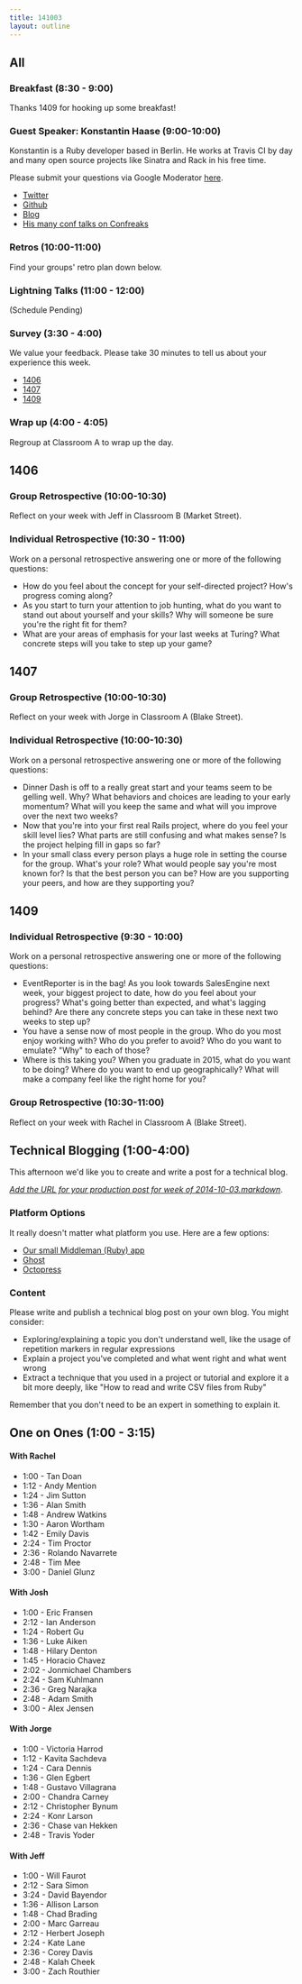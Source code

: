 ```yaml
---
title: 141003
layout: outline
---
```


## All

### Breakfast (8:30 - 9:00)

Thanks 1409 for hooking up some breakfast!

### Guest Speaker: Konstantin Haase (9:00-10:00)

Konstantin is a Ruby developer based in Berlin. He works at Travis CI
by day and many open source projects like Sinatra and Rack in his free time.

Please submit your questions via Google Moderator [here](https://www.google.com/moderator/#15/e=21373c&t=21373c.40).

* [Twitter](https://twitter.com/konstantinhaase)
* [Github](https://github.com/rkh)
* [Blog](http://rkh.im/)
* [His many conf talks on Confreaks](http://www.confreaks.com/presenters/408-konstantin-haase)

### Retros (10:00-11:00)

Find your groups' retro plan down below.

### Lightning Talks (11:00 - 12:00)

(Schedule Pending)

### Survey (3:30 - 4:00)

We value your feedback. Please take 30 minutes to tell us about your experience this week.

* [1406]()
* [1407]()
* [1409]()

### Wrap up (4:00 - 4:05)

Regroup at Classroom A to wrap up the day.

## 1406

### Group Retrospective (10:00-10:30)

Reflect on your week with Jeff in Classroom B (Market Street).

### Individual Retrospective (10:30 - 11:00)

Work on a personal retrospective answering one or more of the following questions:

* How do you feel about the concept for your self-directed project? How's
progress coming along?
* As you start to turn your attention to job hunting, what do you want to stand
out about yourself and your skills? Why will someone be sure you're the right
fit for them?
* What are your areas of emphasis for your last weeks at Turing? What concrete
steps will you take to step up your game?

## 1407

### Group Retrospective (10:00-10:30)

Reflect on your week with Jorge in Classroom A (Blake Street).

### Individual Retrospective (10:00-10:30)

Work on a personal retrospective answering one or more of the following questions:

* Dinner Dash is off to a really great start and your teams seem to be gelling
well. Why? What behaviors and choices are leading to your early momentum? What
will you keep the same and what will you improve over the next two weeks?
* Now that you're into your first real Rails project, where do you feel your
skill level lies? What parts are still confusing and what makes sense? Is the
project helping fill in gaps so far?
* In your small class every person plays a huge role in setting the course for
the group. What's your role? What would people say you're most known for? Is
that the best person you can be? How are you supporting your peers, and how are
they supporting you?

## 1409

### Individual Retrospective (9:30 - 10:00)

Work on a personal retrospective answering one or more of the following questions:

* EventReporter is in the bag! As you look towards SalesEngine next week, your
biggest project to date, how do you feel about your progress? What's going better
than expected, and what's lagging behind? Are there any concrete steps you can
take in these next two weeks to step up?
* You have a sense now of most people in the group. Who do you most enjoy working
with? Who do you prefer to avoid? Who do you want to emulate? "Why" to each of
those?
* Where is this taking you? When you graduate in 2015, what do you want to be
doing? Where do you want to end up geographically? What will make a company feel
like the right home for you?

### Group Retrospective (10:30-11:00)

Reflect on your week with Rachel in Classroom A (Blake Street).

## Technical Blogging (1:00-4:00)

This afternoon we'd like you to create and write a post for a technical blog.

*[Add the URL for your production post for week of 2014-10-03.markdown](https://github.com/turingschool/ruby-submissions/blob/master/blogging/2014-10-03.markdown)*.

### Platform Options

It really doesn't matter what platform you use. Here are a few options:

* [Our small Middleman (Ruby) app](https://github.com/turingschool/student-blog)
* [Ghost](https://ghost.org/)
* [Octopress](http://octopress.org/)

### Content

Please write and publish a technical blog post on your own
blog. You might consider:

* Exploring/explaining a topic you don't understand well, like the usage of
repetition markers in regular expressions
* Explain a project you've completed and what went right and what went wrong
* Extract a technique that you used in a project or tutorial and explore it a
bit more deeply, like "How to read and write CSV files from Ruby"

Remember that you don't need to be an expert in something to explain it.

## One on Ones (1:00 - 3:15)

#### With Rachel

* 1:00 - Tan Doan
* 1:12 - Andy Mention
* 1:24 - Jim Sutton
* 1:36 - Alan Smith
* 1:48 - Andrew Watkins
* 1:30 - Aaron Wortham
* 1:42 - Emily Davis
* 2:24 - Tim Proctor
* 2:36 - Rolando Navarrete
* 2:48 - Tim Mee
* 3:00 - Daniel Glunz

#### With Josh

* 1:00 - Eric Fransen
* 2:12 - Ian Anderson
* 1:24 - Robert Gu
* 1:36 - Luke Aiken
* 1:48 - Hilary Denton
* 1:45 - Horacio Chavez
* 2:02 - Jonmichael Chambers
* 2:24 - Sam Kuhlmann
* 2:36 - Greg Narajka
* 2:48 - Adam Smith
* 3:00 - Alex Jensen

#### With Jorge

* 1:00 - Victoria Harrod
* 1:12 - Kavita Sachdeva
* 1:24 - Cara Dennis
* 1:36 - Glen Egbert
* 1:48 - Gustavo Villagrana
* 2:00 - Chandra Carney
* 2:12 - Christopher Bynum
* 2:24 - Konr Larson
* 2:36 - Chase van Hekken
* 2:48 - Travis Yoder

#### With Jeff

* 1:00 - Will Faurot
* 2:12 - Sara Simon
* 3:24 - David Bayendor
* 1:36 - Allison Larson
* 1:48 - Chad Brading
* 2:00 - Marc Garreau
* 2:12 - Herbert Joseph
* 2:24 - Kate Lane
* 2:36 - Corey Davis
* 2:48 - Kalah Cheek
* 3:00 - Zach Routhier
